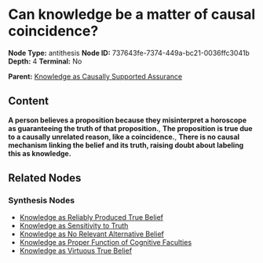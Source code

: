 # Can knowledge be a matter of causal coincidence?

**Node Type:** antithesis
**Node ID:** 737643fe-7374-449a-bc21-0036ffc3041b
**Depth:** 4
**Terminal:** No

**Parent:** [Knowledge as Causally Supported Assurance](knowledge-as-causally-supported-assurance-synthesis-aae6a998-7466-4086-89ad-ffd13befa641.md)

## Content

**A person believes a proposition because they misinterpret a horoscope as guaranteeing the truth of that proposition.**, **The proposition is true due to a causally unrelated reason, like a coincidence.**, **There is no causal mechanism linking the belief and its truth, raising doubt about labeling this as knowledge.**

## Related Nodes

### Synthesis Nodes

- [Knowledge as Reliably Produced True Belief](knowledge-as-reliably-produced-true-belief-synthesis-bcf90349-5234-4a4d-b8b6-695d08591905.md)
- [Knowledge as Sensitivity to Truth](knowledge-as-sensitivity-to-truth-synthesis-4387ea94-971f-4d93-a5cb-45c5331d84c7.md)
- [Knowledge as No Relevant Alternative Belief](knowledge-as-no-relevant-alternative-belief-synthesis-c055c671-1d1f-4287-9ef8-7504a8566276.md)
- [Knowledge as Proper Function of Cognitive Faculties](knowledge-as-proper-function-of-cognitive-faculties-synthesis-3145f22b-7bde-47d7-82ac-b18f2c5ac59c.md)
- [Knowledge as Virtuous True Belief](knowledge-as-virtuous-true-belief-synthesis-9f637892-0e50-46bf-8a01-13cc8398cf1e.md)
